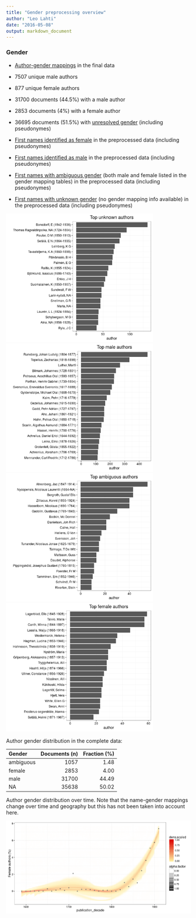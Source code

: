 ```yaml
---
title: "Gender preprocessing overview"
author: "Leo Lahti"
date: "2016-05-08"
output: markdown_document
---
```


### Gender

 * [Author-gender mappings](output.tables/author_accepted.csv) in the final data

 * 7507 unique male authors
 
 * 877 unique female authors
 
 * 31700 documents (44.5%) with a male author
 
 * 2853 documents (4%) with a female author
 
 * 36695 documents (51.5%) with [unresolved gender](output.tables/author_gender_discarded.csv) (including pseudonymes)

 * [First names identified as female](output.tables/gender_female.csv) in the preprocessed data (including pseudonymes)

 * [First names identified as male](output.tables/gender_male.csv) in the preprocessed data (including pseudonymes)

 * [First names with ambiguous gender](output.tables/gender_ambiguous.csv) (both male and female listed in the gender mapping tables) in the preprocessed data (including pseudonymes)

 * [First names with unknown gender](output.tables/gender_unknown.csv) (no gender mapping info available) in the preprocessed data (including pseudonymes)


<img src="figure/summary-authorgenders-1.png" title="plot of chunk summary-authorgenders" alt="plot of chunk summary-authorgenders" width="400px" /><img src="figure/summary-authorgenders-2.png" title="plot of chunk summary-authorgenders" alt="plot of chunk summary-authorgenders" width="400px" /><img src="figure/summary-authorgenders-3.png" title="plot of chunk summary-authorgenders" alt="plot of chunk summary-authorgenders" width="400px" /><img src="figure/summary-authorgenders-4.png" title="plot of chunk summary-authorgenders" alt="plot of chunk summary-authorgenders" width="400px" />


Author gender distribution in the complete data:


|Gender    | Documents (n)| Fraction (%)|
|:---------|-------------:|------------:|
|ambiguous |          1057|         1.48|
|female    |          2853|         4.00|
|male      |         31700|        44.49|
|NA        |         35638|        50.02|

Author gender distribution over time. Note that the name-gender mappings change over time and geography but this has not been taken into account here.


![plot of chunk summarygendertime](figure/summarygendertime-1.png)


